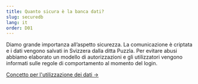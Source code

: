 ```yaml
---
title: Quanto sicura è la banca dati?
slug: securedb
lang: it
order: D01
---
```


Diamo grande importanza all’aspetto sicurezza. La comunicazione è criptata e i dati vengono salvati in Svizzera dalla ditta Puzzla. Per evitare abusi abbiamo elaborato un modello di autorizzazioni e gli utilizzatori vengono informati sulle regole di comportamento al momento del login.

[Concetto per l'utilizzazione dei dati ->](https://pfadi.swiss/it/pubblicazioni-downloads/downloads/detail/153/midata-utilizzo-dei-dati/)
